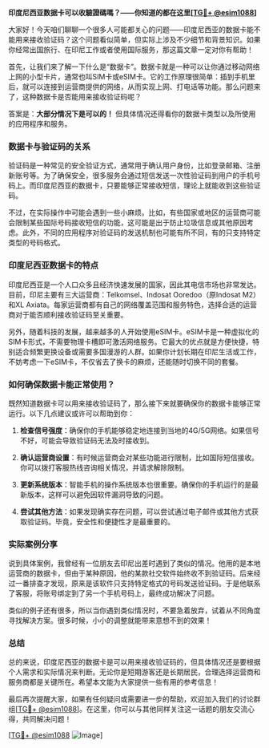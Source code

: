 **印度尼西亚数据卡可以收驗證碼嗎？——你知道的都在这里[[TG💪+ @esim1088](https://t.me/s/esim1088)]**

大家好！今天咱们聊聊一个很多人可能都关心的问题——印度尼西亚的数据卡能不能用来接收验证码？这个问题看似简单，但实际上涉及不少细节和背景知识。如果你经常出国旅行、在印尼工作或者使用国际服务，那这篇文章一定对你有帮助！

首先，让我们来了解一下什么是“数据卡”。数据卡就是一种可以让你通过移动网络上网的小型卡片，通常也叫SIM卡或eSIM卡。它的工作原理很简单：插到手机里后，就可以连接到运营商提供的网络，从而实现上网、打电话等功能。那么问题来了，这种数据卡是否能用来接收验证码呢？

答案是：**大部分情况下是可以的！** 但具体情况还得看你的数据卡类型以及所使用的应用程序和服务。

### 数据卡与验证码的关系

验证码是一种常见的安全验证方式，通常用于确认用户身份，比如登录邮箱、注册新账号等。为了确保安全，很多服务会通过短信发送一次性验证码到用户的手机号码上。而印度尼西亚的数据卡，只要能够正常接收短信，理论上就能收到这些验证码。

不过，在实际操作中可能会遇到一些小麻烦。比如，有些国家或地区的运营商可能会限制某些国际号码接收短信的功能，这可能是出于防止垃圾信息或其他原因考虑。此外，不同的应用程序对验证码的发送机制也可能有所不同，有的只支持特定类型的号码格式。

### 印度尼西亚数据卡的特点

印度尼西亚是一个人口众多且经济快速发展的国家，因此其电信市场也非常发达。目前，印尼主要有三大运营商：Telkomsel、Indosat Ooredoo（原Indosat M2）和XL Axiata。每家运营商都有自己的网络覆盖范围和服务特色，选择合适的运营商对于能否顺利接收验证码至关重要。

另外，随着科技的发展，越来越多的人开始使用eSIM卡。eSIM卡是一种虚拟化的SIM卡形式，不需要物理卡槽即可激活网络服务。它最大的优点就是方便快捷，特别适合频繁更换设备或需要多国漫游的人群。如果你计划长期在印尼生活或工作，不妨考虑一下eSIM卡，不仅省去了换卡的麻烦，还能随时切换不同的套餐。

### 如何确保数据卡能正常使用？

既然知道数据卡可以用来接收验证码了，那么接下来就要确保你的数据卡能够正常运行。以下几点建议或许可以帮助到你：

1. **检查信号强度**：确保你的手机能够稳定地连接到当地的4G/5G网络。如果信号不好，可能会导致验证码无法及时接收到。
   
2. **确认运营商设置**：有时候运营商会对某些功能进行限制，比如国际短信接收。你可以拨打客服热线咨询相关情况，并请求解除限制。

3. **更新系统版本**：智能手机的操作系统版本也很重要。确保你的手机运行的是最新版本，这样可以避免因软件漏洞导致的问题。

4. **尝试其他方法**：如果发现确实存在问题，可以尝试通过电子邮件或其他方式获取验证码。毕竟，安全性和便捷性才是最重要的。

### 实际案例分享

说到具体案例，我曾经有一位朋友去印尼出差时遇到了类似的情况。他用的是本地运营商的数据卡，但由于某种原因，他的某款社交软件始终收不到验证码。后来经过一番排查才发现，原来是该软件只支持特定格式的号码发送验证码。于是他联系了客服，将账号绑定到了另一个手机号码上，最终成功解决了问题。

类似的例子还有很多，所以当你遇到类似情况时，不要急着放弃，试着从不同角度寻找解决方案。很多时候，小小的调整就能带来意想不到的效果！

### 总结

总的来说，印度尼西亚的数据卡是可以用来接收验证码的，但具体情况还是要根据个人需求和实际情况来判断。无论你是短期游客还是长期居民，合理选择运营商和服务商都是关键所在。希望本文能为大家提供一些有用的参考信息！

最后再次提醒大家，如果有任何疑问或需要进一步的帮助，欢迎加入我们的讨论群组[[TG💪+ @esim1088](https://t.me/s/esim1088)]。在这里，你可以与其他同样关注这一话题的朋友交流心得，共同解决问题！

[[TG💪+ @esim1088](https://t.me/s/esim1088) ![Image](https://i.postimg.cc/4NQfJmqS/Snipaste-2025-05-13-00-14-12.png)]